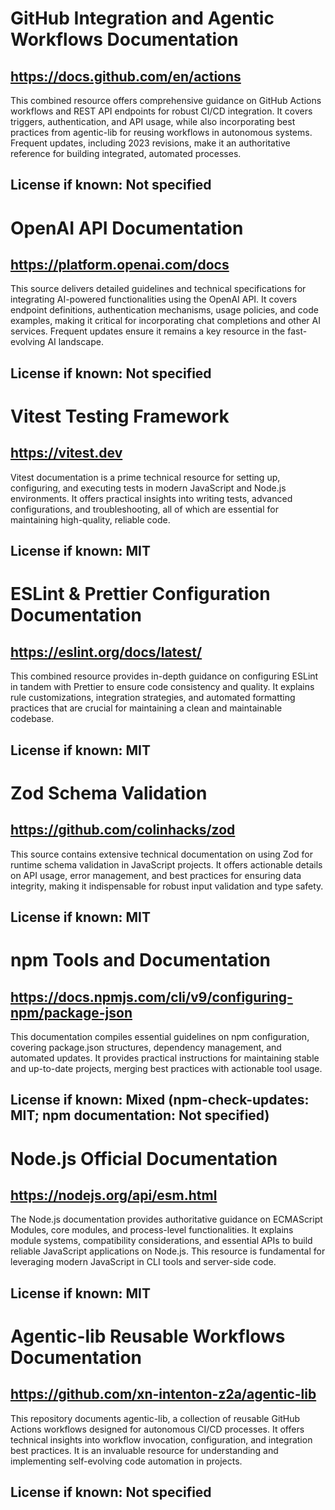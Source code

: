 # GitHub Integration and Agentic Workflows Documentation
## https://docs.github.com/en/actions
This combined resource offers comprehensive guidance on GitHub Actions workflows and REST API endpoints for robust CI/CD integration. It covers triggers, authentication, and API usage, while also incorporating best practices from agentic-lib for reusing workflows in autonomous systems. Frequent updates, including 2023 revisions, make it an authoritative reference for building integrated, automated processes.
## License if known: Not specified

# OpenAI API Documentation
## https://platform.openai.com/docs
This source delivers detailed guidelines and technical specifications for integrating AI-powered functionalities using the OpenAI API. It covers endpoint definitions, authentication mechanisms, usage policies, and code examples, making it critical for incorporating chat completions and other AI services. Frequent updates ensure it remains a key resource in the fast-evolving AI landscape.
## License if known: Not specified

# Vitest Testing Framework
## https://vitest.dev
Vitest documentation is a prime technical resource for setting up, configuring, and executing tests in modern JavaScript and Node.js environments. It offers practical insights into writing tests, advanced configurations, and troubleshooting, all of which are essential for maintaining high-quality, reliable code.
## License if known: MIT

# ESLint & Prettier Configuration Documentation
## https://eslint.org/docs/latest/
This combined resource provides in-depth guidance on configuring ESLint in tandem with Prettier to ensure code consistency and quality. It explains rule customizations, integration strategies, and automated formatting practices that are crucial for maintaining a clean and maintainable codebase.
## License if known: MIT

# Zod Schema Validation
## https://github.com/colinhacks/zod
This source contains extensive technical documentation on using Zod for runtime schema validation in JavaScript projects. It offers actionable details on API usage, error management, and best practices for ensuring data integrity, making it indispensable for robust input validation and type safety.
## License if known: MIT

# npm Tools and Documentation
## https://docs.npmjs.com/cli/v9/configuring-npm/package-json
This documentation compiles essential guidelines on npm configuration, covering package.json structures, dependency management, and automated updates. It provides practical instructions for maintaining stable and up-to-date projects, merging best practices with actionable tool usage.
## License if known: Mixed (npm-check-updates: MIT; npm documentation: Not specified)

# Node.js Official Documentation
## https://nodejs.org/api/esm.html
The Node.js documentation provides authoritative guidance on ECMAScript Modules, core modules, and process-level functionalities. It explains module systems, compatibility considerations, and essential APIs to build reliable JavaScript applications on Node.js. This resource is fundamental for leveraging modern JavaScript in CLI tools and server-side code.
## License if known: MIT

# Agentic-lib Reusable Workflows Documentation
## https://github.com/xn-intenton-z2a/agentic-lib
This repository documents agentic-lib, a collection of reusable GitHub Actions workflows designed for autonomous CI/CD processes. It offers technical insights into workflow invocation, configuration, and integration best practices. It is an invaluable resource for understanding and implementing self-evolving code automation in projects.
## License if known: Not specified